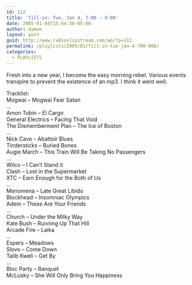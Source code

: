 ```yaml
---
id: 112
title: 'fill-in: Tue, Jan 4, 7:00 – 9:00'
date: 2005-01-04T15:04:36-05:00
author: damon
layout: post
guid: http://www.radioslipstream.com/wp/?p=112
permalink: /playlists/2005/01/fill-in-tue-jan-4-700-900/
categories:
  - PLAYLISTS
---
```

Fresh into a new year, I become the easy morning rebel. Various events transpire to prevent the existence of an mp3. I think it went well.

Tracklist:  
Mogwai – Mogwai Fear Satan  
&#8230;  
Amon Tobin – El Cargo  
General Electrics – Facing That Void  
The Dismemberment Plan – The Ice of Boston  
&#8230;  
Nick Cave – Abattoir Blues  
Tindersticks – Buried Bones  
Augie March – This Train Will Be Taking No Passengers  
&#8230;  
Wilco – I Can’t Stand it  
Clash – Lost in the Supermarket  
XTC – Earn Enough for the Both of Us  
&#8230;  
Menomena – Late Great Libido  
Blockhead – Insomniac Olympics  
Adem – These Are Your Friends  
&#8230;  
Church – Under the Milky Way  
Kate Bush – Running Up That Hill  
Arcade Fire – Laika  
&#8230;  
Espers – Meadows  
Slovo – Come Down  
Talib Kweli – Get By  
&#8230;  
Bloc Party – Banquet  
McLusky – She Will Only Bring You Happiness